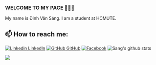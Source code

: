 ### WELCOME TO MY PAGE 👋👋👋
My name is Đinh Văn Sáng. I am a student at HCMUTE. <br>
## 📫 How to reach me: 
[![Linkedin](https://i.stack.imgur.com/gVE0j.png) LinkedIn](https://www.linkedin.com/in/sang-dinh-206703312/) 
[![GitHub](https://i.stack.imgur.com/tskMh.png) GitHub](https://github.com/SangDinhVan/) 
[![Facebook](https://img.shields.io/badge/Facebook-1877F2?style=for-the-badge&logo=facebook&logoColor=white)](https://www.facebook.com/sang.inh.727210/)
![Sang's github stats](https://github-readme-stats-git-masterrstaa-rickstaa.vercel.app/api?username=SangDinhVan&show_icons=true&theme=tokyonight&hide=contribs,prs,issues)

<a href="https://github.com/SangDinhVan/Sort_Animation_JavaFX">
  <img align="center" src="https://github-readme-stats.vercel.app/api/pin/?username=SangDinhVan&repo=Sort_Animation_JavaFX&theme=radical" />
</a>
